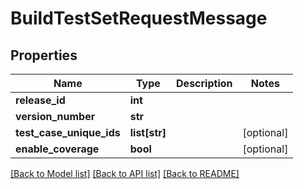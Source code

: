 # BuildTestSetRequestMessage

## Properties
Name | Type | Description | Notes
------------ | ------------- | ------------- | -------------
**release_id** | **int** |  | 
**version_number** | **str** |  | 
**test_case_unique_ids** | **list[str]** |  | [optional] 
**enable_coverage** | **bool** |  | [optional] 

[[Back to Model list]](../README.md#documentation-for-models) [[Back to API list]](../README.md#documentation-for-api-endpoints) [[Back to README]](../README.md)


